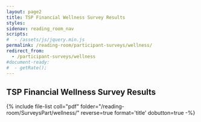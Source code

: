 ```yaml
---
layout: page2
title: TSP Financial Wellness Survey Results
styles:
sidenav: reading_room_nav
scripts:
#  - /assets/js/jquery.min.js
permalink: /reading-room/participant-surveys/wellness/
redirect_from:
  - /participant-surveys/wellness
#document-ready:
#  - getRate();
---
```


## TSP Financial Wellness Survey Results

{% include file-list coll="pdf" folder="/reading-room/SurveysPart/wellness/" reverse=true format='title' dobutton=true -%}

<!-- CONTENT END -->
